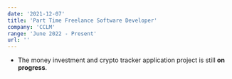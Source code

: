 ```yaml
---
date: '2021-12-07'
title: 'Part Time Freelance Software Developer'
company: 'CCLM'
range: 'June 2022 - Present'
url: ''
---
```


- The money investment and crypto tracker application project is still **on progress**.
